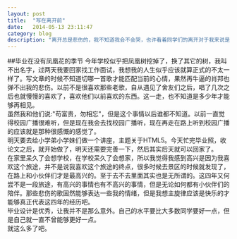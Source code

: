 ```yaml
---
layout: post
title:  "写在离开前"
date:   2014-05-13 23:11:47
category: blog
description: "离开总是悲伤的，我不知道我会不会哭，也许看着同学们的离开对于我来说是一件很奇怪的事情。"
---
```

##毕业在没有凤凰花的季节
今年学校似乎把凤凰树挖掉了，换了其它的树，我叫不出名字，过两天我要回家找工作面试，我想我的人生似乎应该就算正式的不太一样了。写文章的时候不知道切哪一首歌才能匹配当前的心情，果然再牛逼的肖邦也弹不出我的悲伤。以前不是很喜欢那些老歌，自从遇见了舍友们之后，唱了几次之后也就慢慢的喜欢了，喜欢他们以前喜欢的东西。这一走，也不知道是多少年才能够再相见。    
虽然我和他们说:"苟富贵，勿相忘"，但是这个事情以后谁都不知道。以前一直觉得校园广播很难听，但是现在我会去找校园广播听，现在再走在路上听到校园广播的应该就是那种很感慨的感觉了。    
明天要去给小学弟小学妹们做一个讲座，主题关于HTML5。今天忙完毕业照，收论文之后，就开始做了，明天还需要完善一下，然后其实后天就可以回家了。    
在家里呆久了会想学校，在学校呆久了会想家，所以我觉得我感到高兴是因为我喜欢这个旅途，并不是说我喜欢这个旅途的终点，很多时候去景区的时候就发现了，在路上和小伙伴们才是最高兴的。至于去不去里面其实也是无所谓的。这四年又何尝不是一段旅途，有高兴的事情也有不高兴的事情，但是无论如何都有小伙伴们的陪伴。那些悲伤的歌固然能够表达一些我的情绪，但是我想主旋律应该是快乐的才能够真正代表这四年的经历吧。    
毕业设计是优秀，让我并不是那么意外。自己的水平要比大多数同学要好一点，但是自己就一直不曾能够更好一点。    
就这么多了吧。


